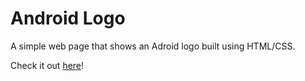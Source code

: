Android Logo
============

A simple web page that shows an Adroid logo built using HTML/CSS.

Check it out [here](https://clormor.github.io/android_logo/)!
